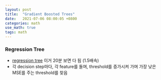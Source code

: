 ```yaml
---
layout: post
title:  "Gradient Boosted Trees"
date:   2021-07-06 08:00:05 +0800
categories: math
use_math: true
tags: math
---
```



### Regression Tree
- <a href="https://www.youtube.com/watch?v=g9c66TUylZ4" target="_blank">regression tree</a> 이거 20분 보면 다 됨 (1.5배속)
- 각 decision step마다, 각 feature를 돌며, threshold를 증가시켜 가며 가장 낮은 MSE를 주는 threshold를 찾음